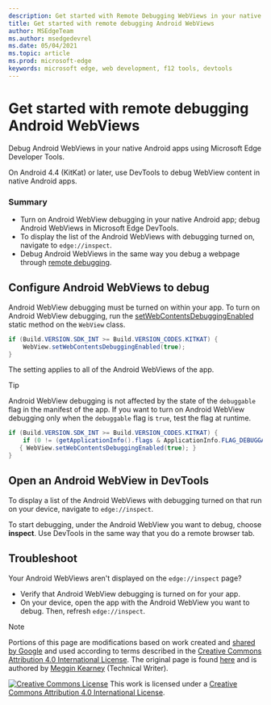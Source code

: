 ```yaml
---
description: Get started with Remote Debugging WebViews in your native Android apps using Microsoft Edge Developer Tools.
title: Get started with remote debugging Android WebViews
author: MSEdgeTeam
ms.author: msedgedevrel
ms.date: 05/04/2021
ms.topic: article
ms.prod: microsoft-edge
keywords: microsoft edge, web development, f12 tools, devtools
---
```

<!-- Copyright Meggin Kearney

   Licensed under the Apache License, Version 2.0 (the "License");
   you may not use this file except in compliance with the License.
   You may obtain a copy of the License at

       http://www.apache.org/licenses/LICENSE-2.0

   Unless required by applicable law or agreed to in writing, software
   distributed under the License is distributed on an "AS IS" BASIS,
   WITHOUT WARRANTIES OR CONDITIONS OF ANY KIND, either express or implied.
   See the License for the specific language governing permissions and
   limitations under the License.  -->
# Get started with remote debugging Android WebViews

Debug Android WebViews in your native Android apps using Microsoft Edge Developer Tools.

On Android 4.4 (KitKat) or later, use DevTools to debug WebView content in native Android apps.

### Summary

*   Turn on Android WebView debugging in your native Android app; debug Android WebViews in Microsoft Edge DevTools.
*   To display the list of the Android WebViews with debugging turned on, navigate to `edge://inspect`.
*   Debug Android WebViews in the same way you debug a webpage through [remote debugging][RemoteDebuggingGettingStarted].


<!-- ====================================================================== -->
## Configure Android WebViews to debug

Android WebView debugging must be turned on within your app.  To turn on Android WebView debugging, run the [setWebContentsDebuggingEnabled][AndroidDeveloperWebViewsSetWebContentsDebuggingEnabled] static method on the `WebView` class.

```java
if (Build.VERSION.SDK_INT >= Build.VERSION_CODES.KITKAT) {
    WebView.setWebContentsDebuggingEnabled(true);
}
```

The setting applies to all of the Android WebViews of the app.

> [!TIP]
> Android WebView debugging is not affected by the state of the `debuggable` flag in the manifest of the app.  If you want to turn on Android WebView debugging only when the `debuggable` flag is `true`, test the flag at runtime.
>
> ```java
> if (Build.VERSION.SDK_INT >= Build.VERSION_CODES.KITKAT) {
>     if (0 != (getApplicationInfo().flags & ApplicationInfo.FLAG_DEBUGGABLE))
>    { WebView.setWebContentsDebuggingEnabled(true); }
> }
> ```


<!-- ====================================================================== -->
## Open an Android WebView in DevTools

To display a list of the Android WebViews with debugging turned on that run on your device, navigate to `edge://inspect`.

To start debugging, under the Android WebView you want to debug, choose **inspect**.  Use DevTools in the same way that you do a remote browser tab.

<!--
:::image type="complex" source=".images/webview-debugging.msft.png" alt-text="Inspecting elements in an Android WebView" lightbox=".images/webview-debugging.msft.png":::
   Inspecting elements in an Android WebView
:::image-end:::

The gray graphics listed with the Android WebView represent its size and position relative to the screen of the device.  If your Android WebViews have titles set, the titles are listed as well.
-->


<!-- ====================================================================== -->
## Troubleshoot

Your Android WebViews aren't displayed on the `edge://inspect` page?

*   Verify that Android WebView debugging is turned on for your app.
*   On your device, open the app with the Android WebView you want to debug.  Then, refresh `edge://inspect`.


<!-- ====================================================================== -->
<!-- links -->
[RemoteDebuggingGettingStarted]: ./index.md "Get Started with Remote Debugging Android Devices | Microsoft Docs"
<!-- external links -->
[AndroidDeveloperWebViewsSetWebContentsDebuggingEnabled]: https://developer.android.com/reference/android/webkit/WebView.html#setWebContentsDebuggingEnabled(boolean) "setWebContentsDebuggingEnabled - WebView | Android Developers"


<!-- ====================================================================== -->
> [!NOTE]
> Portions of this page are modifications based on work created and [shared by Google][GoogleSitePolicies] and used according to terms described in the [Creative Commons Attribution 4.0 International License][CCA4IL].
> The original page is found [here](https://developers.google.com/web/tools/chrome-devtools/remote-debugging/webviews) and is authored by [Meggin Kearney][MegginKearney] (Technical Writer).

[![Creative Commons License](https://i.creativecommons.org/l/by/4.0/88x31.png)](https://creativecommons.org/licenses/by/4.0)
This work is licensed under a [Creative Commons Attribution 4.0 International License][CCA4IL].

[CCA4IL]: http://creativecommons.org/licenses/by/4.0
[CCby4Image]: https://i.creativecommons.org/l/by/4.0/88x31.png
[GoogleSitePolicies]: https://developers.google.com/terms/site-policies
[KayceBasques]: https://developers.google.com/web/resources/contributors#kayce-basques
[MegginKearney]: https://developers.google.com/web/resources/contributors#meggin-kearney
